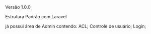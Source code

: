 Versão 1.0.0

Estrutura Padrão com Laravel

já possui área de Admin contendo:
ACL;
Controle de usuário;
Login;
